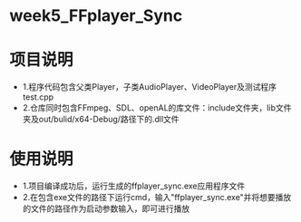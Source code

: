 # week5_FFplayer_Sync
# 项目说明
- 1.程序代码包含父类Player，子类AudioPlayer、VideoPlayer及测试程序test.cpp
- 2.仓库同时包含FFmpeg、SDL、openAL的库文件：include文件夹，lib文件夹及out/bulid/x64-Debug/路径下的.dll文件
# 使用说明
- 1.项目编译成功后，运行生成的ffplayer_sync.exe应用程序文件
- 2.在包含exe文件的路径下运行cmd，输入"ffplayer_sync.exe"并将想要播放的文件的路径作为启动参数输入，即可进行播放
